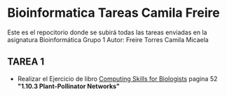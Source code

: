 # Bioinformatica Tareas Camila Freire
Este es el repocitorio donde se subirá todas las tareas enviadas en la asignatura Bioinformática Grupo 1
Autor: Freire Torres Camila Micaela

## TAREA 1

- Realizar el Ejercicio de libro [Computing Skills for Biologists](https://drive.google.com/file/d/18ul3LT6-ASxYxO_1u9lonjJBWjwPTxJb/view?usp=sharing) pagina 52 **"1.10.3 Plant-Pollinator Networks"**
